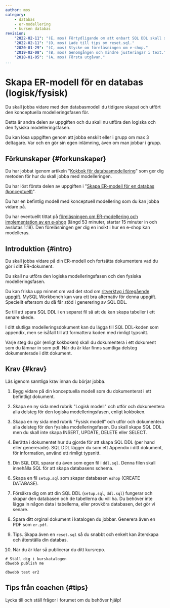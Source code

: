 ```yaml
---
author: mos
category:
    - databas
    - er-modellering
    - kursen databas
revision:
    "2022-02-11": "(E, mos) Förtydligande om att enbart SQL DDL skall skapas."
    "2022-02-11": "(D, mos) Lade till tips om reset.sql."
    "2020-01-29": "(C, mos) Stycke om föreläsningen om e-shop."
    "2019-02-08": "(B, mos) Genomgången och mindre justeringar i text."
    "2018-01-05": "(A, mos) Första utgåvan."
...
```

Skapa ER-modell för en databas (logisk/fysisk)
==================================

Du skall jobba vidare med den databasmodell du tidigare skapat och utfört den konceptuella modelleringsfasen för.

Detta är andra delen av uppgiften och du skall nu utföra den logiska och den fysiska modelleringsfasen.

Du kan lösa uppgiften genom att jobba enskilt eller i grupp om max 3 deltagare. Var och en gör sin egen inlämning, även om man jobbar i grupp.

<!--more-->



Förkunskaper {#forkunskaper}
-----------------------

Du har jobbat igenom artikeln "[Kokbok för databasmodellering](kunskap/kokbok-for-databasmodellering)" som ger dig metoden för hur du skall jobba med modelleringen.

Du har löst första delen av uppgiften i "[Skapa ER-modell för en databas (konceptuell)](uppgift/skapa-er-modell-for-en-databas-konceptuell)".

Du har en befintlig modell med konceptuell modellering som du kan jobba vidare på.

Du har eventuellt tittat på [föreläsningen om ER-modellering och implementation av en e-shop](https://youtu.be/fqC_VQh_E74?start=886&end=4065) (längd 53 minuter, startar 15 minuter in och avslutas 1:18). Den föreläsningen ger dig en insikt i hur en e-shop kan modelleras.



Introduktion {#intro}
-----------------------

Du skall jobba vidare på din ER-modell och fortsätta dokumentera vad du gör i ditt ER-dokument.

Du skall nu utföra den logiska modelleringsfasen och den fysiska modelleringsfasen.

Du kan friska upp minnet om vad det stod om [ritverktyg i föregående uppgift](uppgift/skapa-er-modell-for-en-databas-konceptuell#ritverktyg). MySQL Workbench kan vara ett bra alternativ för denna uppgift. Speciellt eftersom du då får stöd i generering av SQL DDL.

Se till att spara SQL DDL i en separat fil så att du kan skapa tabeller i ett senare skede.

I ditt slutliga modelleringsdokument kan du lägga till SQL DDL-koden som appendix, men se isåfall till att formattera koden med rimligt typsnitt.

Varje steg du gör (enligt kokboken) skall du dokumentera i ett dokument som du lämnar in som pdf. När du är klar finns samtliga delsteg dokumenterade i ditt dokument.



Krav {#krav}
-----------------------

Läs igenom samtliga krav innan du börjar jobba.

1. Bygg vidare på din konceptuella modell som du dokumenterat i ett befintligt dokument.

1. Skapa en ny sida med rubrik "Logisk modell" och utför och dokumentera alla delsteg för den logiska modelleringsfasen, enligt kokboken.

1. Skapa en ny sida med rubrik "Fysisk modell" och utför och dokumentera alla delsteg för den fysiska modelleringsfasen. Du skall skapa SQL DDL men du skall inte skapa INSERT, UPDATE, DELETE eller SELECT.

1. Berätta i dokumentet hur du gjorde för att skapa SQL DDL (per hand eller genererade). SQL DDL lägger du som ett Appendix i ditt dokument, för information, använd ett rimligt typsnitt.

1. Din SQL DDL sparar du även som egen fil i `ddl.sql`. Denna filen skall innehålla SQL för att skapa databasens schema.

1. Skapa en fil `setup.sql` som skapar databasen `eshop` (CREATE DATABASE).

1. Försäkra dig om att din SQL DDL (`setup.sql`, `ddl.sql`) fungerar och skapar den databasen och de tabellerna du vill ha. Du behöver inte lägga in någon data i tabellerna, eller provköra databasen, det gör vi senare.

1. Spara ditt orginal dokument i katalogen du jobbar. Generera även en PDF som `er.pdf`.

1. Tips. Skapa även en `reset.sql` så du snabbt och enkelt kan återskapa och återställa din databas.

1. När du är klar så publicerar du ditt kursrepo.

```text
# Ställ dig i kurskatalogen
dbwebb publish me

dbwebb test er2
```



Tips från coachen {#tips}
-----------------------

Lycka till och ställ frågor i forumet om du behöver hjälp!
